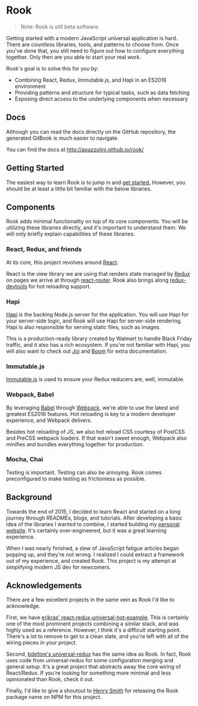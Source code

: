# Rook

> Note: Rook is still beta software.

Getting started with a modern JavaScript universal application is hard. There are countless libraries, tools, and patterns to choose from. Once you've done that, you still need to figure out how to configure everything together. Only then are you able to start your real work.

Rook's goal is to solve this for you by:

- Combining React, Redux, Immutable.js, and Hapi in an ES2016 environment
- Providing patterns and structure for typical tasks, such as data fetching
- Exposing direct access to the underlying components when necessary

## Docs

Although you can read the docs directly on the GitHub repository, the generated GitBook is much easier to navigate.

You can find the docs at http://apazzolini.github.io/rook/

## Getting Started

The easiest way to learn Rook is to jump in and [get started.](http://apazzolini.github.io/rook/docs/introduction/getting-started.html) However, you should be at least a little bit familiar with the below libraries.

## Components 

Rook adds minimal functionality on top of its core components. You will be utilizing these libraries directly, and it's important to understand them. We will only briefly explain capabilities of these libraries.

### React, Redux, and friends

At its core, this project revolves around [React](https://facebook.github.io/react/).

React is the view library we are using that renders state managed by [Redux](http://redux.js.org/) on pages we arrive at through [react-router](https://github.com/rackt/react-router). Rook also brings along [redux-devtools](https://github.com/gaearon/redux-devtools) for hot reloading support.

### Hapi

[Hapi](http://hapijs.com/) is the backing Node.js server for the application. You will use Hapi for your server-side logic, and Rook will use Hapi for server-side rendering. Hapi is also responsible for serving static files, such as images.

This is a production-ready library created by Walmart to handle Black Friday traffic, and it also has a rich ecosystem. If you're not familiar with Hapi, you will also want to check out [Joi](https://github.com/hapijs/joi) and [Boom](https://github.com/hapijs/boom) for extra documentation. 

### Immutable.js

[Immutable.js](https://facebook.github.io/immutable-js/) is used to ensure your Redux reducers are, well, immutable.

### Webpack, Babel

By leveraging [Babel](https://babeljs.io/) through [Webpack](https://webpack.github.io/), we're able to use the latest and greatest ES2016 features. Hot reloading is key to a modern developer experience, and Webpack delivers.

Besides hot reloading of JS, we also hot reload CSS courtesy of PostCSS and PreCSS webpack loaders. If that wasn't sweet enough, Webpack also minifies and bundles everything together for production.

### Mocha, Chai

Testing is important. Testing can also be annoying. Rook comes preconfigured to make testing as frictionless as possible. 

## Background

Towards the end of 2015, I decided to learn React and started on a long journey through READMEs, blogs, and tutorials. After developing a basic idea of the libraries I wanted to combine, I started building my [personal website](https://azzolini.io). It's certainly over-engineered, but it was a great learning experience.

When I was nearly finished, a slew of JavaScript fatigue articles began popping up, and they're not wrong. I realized I could extract a framework out of my experience, and created Rook. This project is my attempt at simplifying modern JS dev for newcomers. 

## Acknowledgements

There are a few excellent projects in the same vein as Rook I'd like to acknowledge.

First, we have [erikras' react-redux-universal-hot-example](https://github.com/erikras/react-redux-universal-hot-example). This is certainly one of the most prominent projects combining a similar stack, and was highly used as a reference. However, I think it's a difficult starting point. There's a lot to remove to get to a clean slate, and you're left with all of the wiring pieces in your project.

Second, [bdefore's universal-redux](https://github.com/bdefore/universal-redux) has the same idea as Rook. In fact, Rook uses code from universal-redux for some configuration merging and general setup. It's a great project that abstracts away the core wiring of React/Redux. If you're looking for something more minimal and less opinionated than Rook, check it out. 

Finally, I'd like to give a shoutout to [Henry Smith](http://henrysmith.org/) for releasing the Rook package name on NPM for this project.
